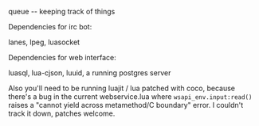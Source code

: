 queue -- keeping track of things

Dependencies for irc bot:

lanes, lpeg, luasocket

Dependencies for web interface:

luasql, lua-cjson, luuid, a running postgres server

Also you'll need to be running luajit / lua patched with coco, because there's
a bug in the current webservice.lua where `wsapi_env.input:read()` raises a
"cannot yield across metamethod/C boundary" error. I couldn't track it down,
patches welcome.
